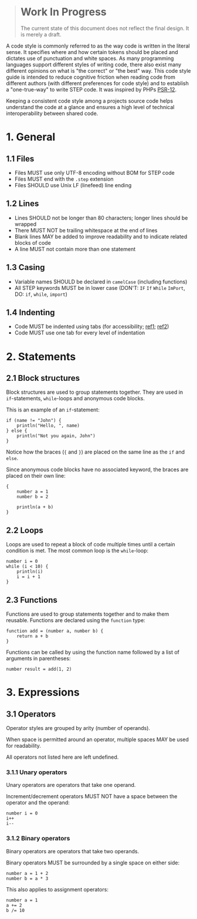 > # **Work In Progress**
>
> The current state of this document does not reflect the final design.
> It is merely a draft.

A code style is commonly referred to as the way code is written in the literal sense.
It specifies where and how certain tokens should be placed and dictates use of punctuation and white spaces.
As many programming languages support different styles of writing code, there also exist many different opinions on what is "the correct" or "the best" way.
This code style guide is intended to reduce cognitive friction when reading code from different authors (with different preferences for code style) and to establish a "one-true-way" to write STEP code.
It was inspired by PHPs [PSR-12](https://www.php-fig.org/psr/psr-12/).

Keeping a consistent code style among a projects source code helps understand the code at a glance and ensures a high level of technical interoperability between shared code.

# 1. General

## 1.1 Files

- Files MUST use only UTF-8 encoding without BOM for STEP code
- Files MUST end with the `.step` extension
- Files SHOULD use Unix LF (linefeed) line ending

## 1.2 Lines

- Lines SHOULD not be longer than 80 characters; longer lines should be wrapped
- There MUST NOT be trailing whitespace at the end of lines
- Blank lines MAY be added to improve readability and to indicate related blocks of code
- A line MUST not contain more than one statement

## 1.3 Casing

- Variable names SHOULD be declared in `camelCase` (including functions)
- All STEP keywords MUST be in lower case (DON'T: `IF` `If` `While` `ImPort`, DO: `if`, `while`, `import`)

## 1.4 Indenting

- Code MUST be indented using tabs (for accessibility; [ref1](https://adamtuttle.codes/blog/2021/tabs-vs-spaces-its-an-accessibility-issue/); [ref2](https://alexandersandberg.com/articles/default-to-tabs-instead-of-spaces-for-an-accessible-first-environment/))
- Code MUST use one tab for every level of indentation

# 2. Statements

## 2.1 Block structures

Block structures are used to group statements together.
They are used in `if`-statements, `while`-loops and anonymous code blocks.

This is an example of an `if`-statement:

```step
if (name != "John") {
	println("Hello, ", name)
} else {
	println("Not you again, John")
}
```

Notice how the braces (`{` and `}`) are placed on the same line as the `if` and `else`.

Since anonymous code blocks have no associated keyword, the braces are placed on their own line:

```step
{
	number a = 1
	number b = 2

	println(a + b)
}
```

## 2.2 Loops

Loops are used to repeat a block of code multiple times until a certain condition is met.
The most common loop is the `while`-loop:

```step
number i = 0
while (i < 10) {
	println(i)
	i = i + 1
}
```

## 2.3 Functions

Functions are used to group statements together and to make them reusable.
Functions are declared using the `function` type:

```step
function add = (number a, number b) {
	return a + b
}
```

Functions can be called by using the function name followed by a list of arguments in parentheses:

```step
number result = add(1, 2)
```

# 3. Expressions

## 3.1 Operators

Operator styles are grouped by arity (number of operands).

When space is permitted around an operator, multiple spaces MAY be used for readability.

All operators not listed here are left undefined.

### 3.1.1 Unary operators

Unary operators are operators that take one operand.

Increment/decrement operators MUST NOT have a space between the operator and the operand:

```step
number i = 0
i++
i--
```

### 3.1.2 Binary operators

Binary operators are operators that take two operands.

Binary operators MUST be surrounded by a single space on either side:

```step
number a = 1 + 2
number b = a * 3
```

This also applies to assignment operators:

```step
number a = 1
a += 2
b /= 10
```
